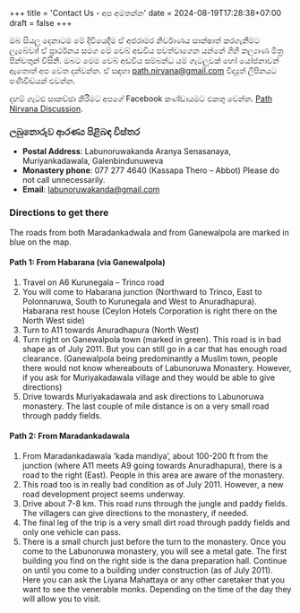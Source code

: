 +++
title = 'Contact Us - අප අමතන්න'
date = 2024-08-19T17:28:38+07:00
draft = false
+++

ඔබ සියලු දෙනාටම මේ දිවියෙදීම ඒ අජරාමර නිර්වාණය සාක්ෂාත් කරගැනීමට ලැබේවා! ඒ ප්‍රාර්ථනය සමග මේ වෙබ් අඩවිය පවත්වාගෙන යන්නේ ගිහි කල්‍යාණ මිත්‍ර පින්වතුන් විසිනි. ඔබට මෙම වෙබ් අඩවිය සම්බන්ධ යම් ගැටලුවක් හෝ යෝජනාවන් ඇතොත් අප වෙත දන්වන්න. ඒ සඳහා path.nirvana@gmail.com විද්‍යුත් ලිපිනයට පණිවිඩයක් එවන්න.

දහම් ගැටළු සාකච්ඡා කිරීමට අපගේ Facebook කණ්ඩායමට එකතු වෙන්න. [Path Nirvana Discussion](https://www.facebook.com/groups/path.nirvana.discussion/).

### ලබුනොරුව ආරණ්‍ය පිළිබඳ විස්තර

- **Postal Address**: Labunoruwakanda Aranya Senasanaya, Muriyankadawala, Galenbindunuweva
- **Monastery phone**: 077 277 4640 (Kassapa Thero – Abbot) Please do not call unnecessarily.
- **Email**: labunoruwakanda@gmail.com

### Directions to get there
The roads from both Maradankadwala and from Ganewalpola are marked in blue on the map.

#### Path 1:  From Habarana (via Ganewalpola)
1. Travel on A6 Kurunegala – Trinco road
2. You will come to Habarana junction (Northward to Trinco, East to Polonnaruwa, South to Kurunegala and West to Anuradhapura).  Habarana rest house (Ceylon Hotels Corporation is right there on the North West side)
3. Turn to A11 towards Anuradhapura (North West)
4. Turn right on Ganewalpola town (marked in green).  This road is in bad shape as of July 2011.  But you can still go in a car that has enough road clearance. (Ganewalpola being predominantly a Muslim town, people there would not know whereabouts of Labunoruwa Monastery.  However, if you ask for Muriyakadawala village and they would be able to give directions)
5. Drive towards Muriyakadawala and ask directions to Labunoruwa monastery.  The last couple of mile distance is on a very small road through paddy fields.

#### Path 2:  From Maradankadawala
1. From Maradankadawala ‘kada mandiya’, about 100-200 ft from the junction (where A11 meets A9 going towards Anuradhapura), there is a road to the right (East).  People in this area are aware of the monastery.
2. This road too is in really bad condition as of July 2011. However, a new road development project seems underway.
3. Drive about 7-8 km.  This road runs through the jungle and paddy fields.  The villagers can give directions to the monastery, if needed.
4. The final leg of the trip is a very small dirt road through paddy fields and only one vehicle can pass.
5. There is a small church just before the turn to the monastery. Once you come to the Labunoruwa monastery, you will see a metal gate.  The first building you find on the right side is the dana preparation hall.  Continue on until you come to a building under construction (as of July 2011).  Here you can ask the Liyana Mahattaya or any other caretaker that you want to see the venerable monks.  Depending on the time of the day they will allow you to visit.